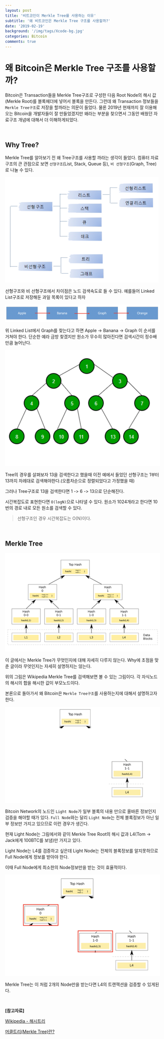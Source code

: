```yaml
---
layout: post
title: '비트코인이 Merkle Tree를 사용하는 이유'
subtitle: '왜 비트코인은 Merkle Tree 구조를 사용할까?'
date: '2019-02-19'
background: '/img/tags/Xcode-bg.jpg'
categories: Bitcoin
comments: true
---
```


# 왜 Bitcoin은 Merkle Tree 구조를 사용할까?

Bitcoin은 Transaction들을 Merkle Tree구조로 구성한 다음 Root Node의 해시 값(Merkle Root)를 블록헤더에 넣어서 블록을 만든다. 그런데 왜 Transaction 정보들을 `Merkle Tree구조`로 저장을 할까라는 의문이 들었다.
물론 2019년 현재까지 잘 이용해오는 Bitcoin을 개발자들이 잘 만들었겠지만 왜라는 부분을 찾으면서 그동안 배웠던 자료구조 개념에 대해서 더 이해하게되었다.

<br />

## Why Tree?

Merkle Tree를 알아보기 전 왜 Tree구조를 사용할 까라는 생각이 들었다. 컴퓨터 자료구조의 큰 관점으로 보면 `선형구조`(List, Stack, Queue 등), `비 선형구조`(Graph, Tree)로 나눌 수 있다.

![](/img/02/02-18.png)

선형구조와 비 선형구조에서 차이점은 노드 검색속도로 들 수 있다. 예를들어 Linked List구조로 저장해둔 과일 목록이 있다고 하자

![](/img/02/02-19.png)

위 Linked List에서 Graph를 찾는다고 하면 Apple -> Banana -> Graph 이 순서를 거쳐야 한다. 단순한 예라 금방 찾겠지만 원소가 무수히 많아진다면 검색시간이 정수배만큼 늘어난다.

![](/img/02/02-20.png)

Tree의 경우를 살펴보자 13을 검색한다고 했을때 이전 예에서 들었던 선형구조는 1부터 13까지 차례대로 검색해야한다.(오름차순으로 정렬되었다고 가정했을 때)

그러나 Tree구조로 13을 검색한다면 1 -> 6 -> 13으로 단순해진다.

시간복잡도로 표현한다면 `O(logN)`으로 나타낼 수 있다. 원소가 1024개라고 한다면 10번의 경로 내로 모든 원소를 검색할 수 있다.

> 선형구조인 경우 시간복잡도는 O(N)이다.

<br />

## Merkle Tree

![](/img/02/02-21.png)

이 글에서는 Merkle Tree가 무엇인지에 대해 자세히 다루지 않는다. Why에 초점을 맞춘 글이라 무엇인지는 자세히 설명하지는 않는다.

위의 그림은 Wikipedia Merkle Tree를 검색해보면 볼 수 있는 그림이다. 각 자식노드의 해시의 합을 해시한 값이 부모노드이다.

본론으로 돌아가서 왜 Bitcoin은 `Merkle Tree구조`를 사용하는지에 대해서 설명하고자 한다.

![](/img/02/02-22.png)

Bitcoin Network의 노드인 `Light Node`가 일부 블록의 내용 만으로 올바른 정보인지 검증을 해야할 때가 있다. `Full Node`와는 달리 `Light Node`는 전체 블록정보가 아닌 일부 정보만 가지고 있으므로 이런 경우가 생긴다.

현재 Light Node는 그림에서와 같이 Merkle Tree Root의 해시 값과 L4(Tom -> Jack에게 100BTC를 보냄)만 가지고 있다.

Light Node는 L4를 검증하고 싶은데 Light Node는 전체의 블록정보를 알지못하므로 Full Node에게 정보를 받아야 한다.

이때 Full Node에게 최소한의 Node정보만을 받는 것이 효율적이다.

![](/img/02/02-23.png)

Merkle Tree는 이 처럼 2개의 Node만을 받는다면 L4의 트랜잭션을 검증할 수 있게된다.

<br/>

**[참고자료]**

[Wikipedia - 해시트리](https://ko.wikipedia.org/wiki/%ED%95%B4%EC%8B%9C_%ED%8A%B8%EB%A6%AC)

[머클트리(Merkle Tree)란?](https://brownbears.tistory.com/372)
